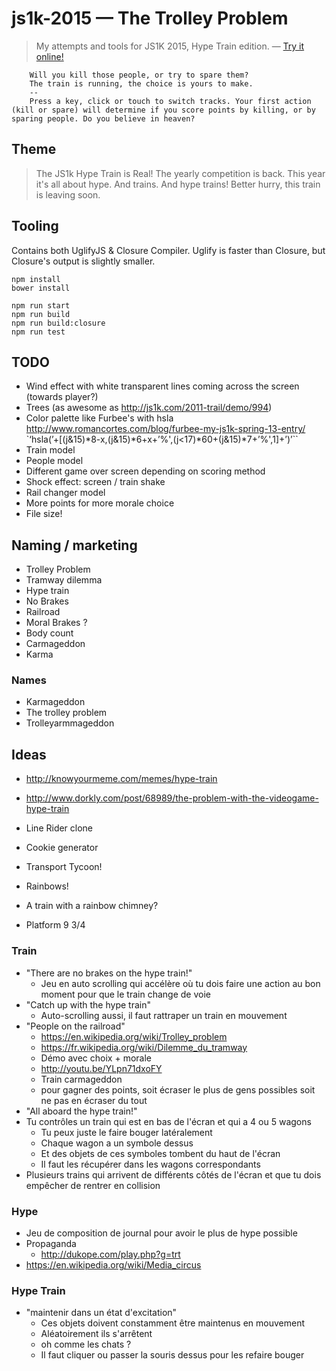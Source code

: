 js1k-2015 — The Trolley Problem
=========

>My attempts and tools for JS1K 2015, Hype Train edition. — [Try it online!](https://rawgit.com/ThibWeb/js1k-2015/master/src/traindemo.html)

~~~
    Will you kill those people, or try to spare them?
    The train is running, the choice is yours to make.
    --
    Press a key, click or touch to switch tracks. Your first action (kill or spare) will determine if you score points by killing, or by sparing people. Do you believe in heaven?
~~~

## Theme

> The JS1k Hype Train is Real!
> The yearly competition is back. This year it's all about hype. And trains. And hype trains! Better hurry, this train is leaving soon.

## Tooling

Contains both UglifyJS & Closure Compiler. Uglify is faster than Closure, but Closure's output is slightly smaller.

~~~
npm install
bower install

npm run start
npm run build
npm run build:closure
npm run test
~~~

## TODO

- Wind effect with white transparent lines coming across the screen (towards player?)
- Trees (as awesome as http://js1k.com/2011-trail/demo/994)
- Color palette like Furbee's with hsla http://www.romancortes.com/blog/furbee-my-js1k-spring-13-entry/ `‘hsla(’+[(j&15)*8-x,(j&15)*6+x+’%',(j<17)*60+(j&15)*7+’%',1]+’)’``
- Train model
- People model
- Different game over screen depending on scoring method
- Shock effect: screen / train shake
- Rail changer model
- More points for more morale choice
- File size!

## Naming / marketing

- Trolley Problem
- Tramway dilemma
- Hype train
- No Brakes
- Railroad
- Moral Brakes ?
- Body count
- Carmageddon
- Karma

### Names

- Karmageddon
- The trolley problem
- Trolleyarmmageddon

## Ideas

- http://knowyourmeme.com/memes/hype-train
- http://www.dorkly.com/post/68989/the-problem-with-the-videogame-hype-train

- Line Rider clone
- Cookie generator
- Transport Tycoon!
- Rainbows!
- A train with a rainbow chimney?
- Platform 9 3/4

### Train

- "There are no brakes on the hype train!"
    +  Jeu en auto scrolling qui accélère où tu dois faire une action au bon moment pour que le train change de voie
- "Catch up with the hype train"
    + Auto-scrolling aussi, il faut rattraper un train en mouvement
- "People on the railroad"
    + https://en.wikipedia.org/wiki/Trolley_problem
    + https://fr.wikipedia.org/wiki/Dilemme_du_tramway
    + Démo avec choix + morale
    + http://youtu.be/YLpn71dxoFY
    + Train carmageddon
    + pour gagner des points, soit écraser le plus de gens possibles soit ne pas en écraser du tout
- "All aboard the hype train!"
- Tu contrôles un train qui est en bas de l'écran et qui a 4 ou 5 wagons 
    + Tu peux juste le faire bouger latéralement 
    + Chaque wagon a un symbole dessus
    + Et des objets de ces symboles tombent du haut de l'écran 
    + Il faut les récupérer dans les wagons correspondants
- Plusieurs trains qui arrivent de différents côtés de l'écran et que tu dois empêcher de rentrer en collision

### Hype

- Jeu de composition de journal pour avoir le plus de hype possible
- Propaganda
    + http://dukope.com/play.php?g=trt
- https://en.wikipedia.org/wiki/Media_circus

### Hype Train

- "maintenir dans un état d'excitation"
    + Ces objets doivent constamment être maintenus en mouvement
    + Aléatoirement ils s'arrêtent 
    + oh comme les chats ?
    + Il faut cliquer ou passer la souris dessus pour les refaire bouger
